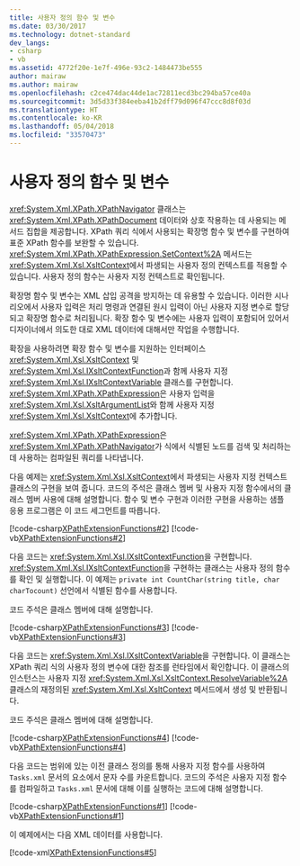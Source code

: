 ```yaml
---
title: 사용자 정의 함수 및 변수
ms.date: 03/30/2017
ms.technology: dotnet-standard
dev_langs:
- csharp
- vb
ms.assetid: 4772f20e-1e7f-496e-93c2-1484473be555
author: mairaw
ms.author: mairaw
ms.openlocfilehash: c2ce474dac44de1ac72811ecd3bc294ba57ce40a
ms.sourcegitcommit: 3d5d33f384eeba41b2dff79d096f47ccc8d8f03d
ms.translationtype: HT
ms.contentlocale: ko-KR
ms.lasthandoff: 05/04/2018
ms.locfileid: "33570473"
---
```

# <a name="user-defined-functions-and-variables"></a>사용자 정의 함수 및 변수
<xref:System.Xml.XPath.XPathNavigator> 클래스는 <xref:System.Xml.XPath.XPathDocument> 데이터와 상호 작용하는 데 사용되는 메서드 집합을 제공합니다. XPath 쿼리 식에서 사용되는 확장명 함수 및 변수를 구현하여 표준 XPath 함수를 보완할 수 있습니다. <xref:System.Xml.XPath.XPathExpression.SetContext%2A> 메서드는 <xref:System.Xml.Xsl.XsltContext>에서 파생되는 사용자 정의 컨텍스트를 적용할 수 있습니다. 사용자 정의 함수는 사용자 지정 컨텍스트로 확인됩니다.  
  
 확장명 함수 및 변수는 XML 삽입 공격을 방지하는 데 유용할 수 있습니다. 이러한 시나리오에서 사용자 입력은 처리 명령과 연결된 원시 입력이 아닌 사용자 지정 변수로 할당되고 확장명 함수로 처리됩니다. 확장 함수 및 변수에는 사용자 입력이 포함되어 있어서 디자이너에서 의도한 대로 XML 데이터에 대해서만 작업을 수행합니다.  
  
 확장을 사용하려면 확장 함수 및 변수를 지원하는 인터페이스 <xref:System.Xml.Xsl.XsltContext> 및 <xref:System.Xml.Xsl.IXsltContextFunction>과 함께 사용자 지정 <xref:System.Xml.Xsl.IXsltContextVariable> 클래스를 구현합니다. <xref:System.Xml.XPath.XPathExpression>은 사용자 입력을 <xref:System.Xml.Xsl.XsltArgumentList>와 함께 사용자 지정 <xref:System.Xml.Xsl.XsltContext>에 추가합니다.  
  
 <xref:System.Xml.XPath.XPathExpression>은 <xref:System.Xml.XPath.XPathNavigator>가 식에서 식별된 노드를 검색 및 처리하는 데 사용하는 컴파일된 쿼리를 나타냅니다.  
  
 다음 예제는 <xref:System.Xml.Xsl.XsltContext>에서 파생되는 사용자 지정 컨텍스트 클래스의 구현을 보여 줍니다. 코드의 주석은 클래스 멤버 및 사용자 지정 함수에서의 클래스 멤버 사용에 대해 설명합니다. 함수 및 변수 구현과 이러한 구현을 사용하는 샘플 응용 프로그램은 이 코드 세그먼트를 따릅니다.  
  
 [!code-csharp[XPathExtensionFunctions#2](../../../../samples/snippets/csharp/VS_Snippets_Data/xpathextensionfunctions/cs/xpathextensionfunctions.cs#2)]
 [!code-vb[XPathExtensionFunctions#2](../../../../samples/snippets/visualbasic/VS_Snippets_Data/xpathextensionfunctions/vb/xpathextensionfunctions.vb#2)]  
  
 다음 코드는 <xref:System.Xml.Xsl.IXsltContextFunction>을 구현합니다. <xref:System.Xml.Xsl.IXsltContextFunction>을 구현하는 클래스는 사용자 정의 함수를 확인 및 실행합니다. 이 예제는 `private int CountChar(string title, char charTocount)` 선언에서 식별된 함수를 사용합니다.  
  
 코드 주석은 클래스 멤버에 대해 설명합니다.  
  
 [!code-csharp[XPathExtensionFunctions#3](../../../../samples/snippets/csharp/VS_Snippets_Data/xpathextensionfunctions/cs/xpathextensionfunctions.cs#3)]
 [!code-vb[XPathExtensionFunctions#3](../../../../samples/snippets/visualbasic/VS_Snippets_Data/xpathextensionfunctions/vb/xpathextensionfunctions.vb#3)]  
  
 다음 코드는 <xref:System.Xml.Xsl.IXsltContextVariable>을 구현합니다. 이 클래스는 XPath 쿼리 식의 사용자 정의 변수에 대한 참조를 런타임에서 확인합니다. 이 클래스의 인스턴스는 사용자 지정 <xref:System.Xml.Xsl.XsltContext.ResolveVariable%2A> 클래스의 재정의된 <xref:System.Xml.Xsl.XsltContext> 메서드에서 생성 및 반환됩니다.  
  
 코드 주석은 클래스 멤버에 대해 설명합니다.  
  
 [!code-csharp[XPathExtensionFunctions#4](../../../../samples/snippets/csharp/VS_Snippets_Data/xpathextensionfunctions/cs/xpathextensionfunctions.cs#4)]
 [!code-vb[XPathExtensionFunctions#4](../../../../samples/snippets/visualbasic/VS_Snippets_Data/xpathextensionfunctions/vb/xpathextensionfunctions.vb#4)]  
  
 다음 코드는 범위에 있는 이전 클래스 정의를 통해 사용자 지정 함수를 사용하여 `Tasks.xml` 문서의 요소에서 문자 수를 카운트합니다. 코드의 주석은 사용자 지정 함수를 컴파일하고 `Tasks.xml` 문서에 대해 이를 실행하는 코드에 대해 설명합니다.  
  
 [!code-csharp[XPathExtensionFunctions#1](../../../../samples/snippets/csharp/VS_Snippets_Data/xpathextensionfunctions/cs/xpathextensionfunctions.cs#1)]
 [!code-vb[XPathExtensionFunctions#1](../../../../samples/snippets/visualbasic/VS_Snippets_Data/xpathextensionfunctions/vb/xpathextensionfunctions.vb#1)]  
  
 이 예제에서는 다음 XML 데이터를 사용합니다.  
  
 [!code-xml[XPathExtensionFunctions#5](../../../../samples/snippets/xml/VS_Snippets_Data/xpathextensionfunctions/XML/tasks.xml#5)]
